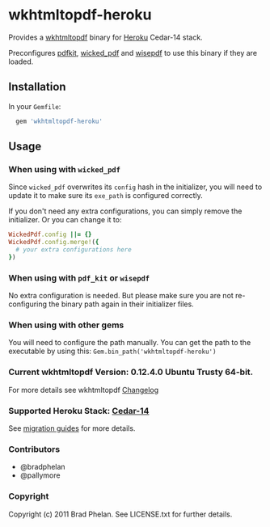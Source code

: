 # wkhtmltopdf-heroku

Provides a [wkhtmltopdf](http://wkhtmltopdf.org/) binary for [Heroku](http://www.heroku.com/) Cedar-14 stack.

Preconfigures [pdfkit](https://rubygems.org/gems/pdfkit), [wicked_pdf](https://rubygems.org/gems/wicked_pdf) and [wisepdf](http://rubygems.org/gems/wisepdf) to use this binary if they are loaded.

## Installation

In your `Gemfile`:

```ruby
  gem 'wkhtmltopdf-heroku'
```

## Usage

### When using with `wicked_pdf`

Since `wicked_pdf` overwrites its `config` hash in the initializer, you
will need to update it to make sure its `exe_path` is configured
correctly.

If you don't need any extra configurations, you can simply remove the
initializer. Or you can change it to:

```ruby
WickedPdf.config ||= {}
WickedPdf.config.merge!({
  # your extra configurations here
})
```

### When using with `pdf_kit` or `wisepdf`

No extra configuration is needed. But please make sure you are not
re-configuring the binary path again in their initializer files.

### When using with other gems

You will need to configure the path manually. You can get the path to
the executable by using this: `Gem.bin_path('wkhtmltopdf-heroku')`

### Current wkhtmltopdf Version: 0.12.4.0 Ubuntu Trusty 64-bit.

For more details see wkhtmltopdf [Changelog](https://github.com/wkhtmltopdf/wkhtmltopdf/blob/master/CHANGELOG.md)

### Supported Heroku Stack: [Cedar-14](https://devcenter.heroku.com/articles/cedar)

See [migration guides](https://devcenter.heroku.com/articles/cedar-14-migration) for more details.

### Contributors

* @bradphelan
* @pallymore

### Copyright

Copyright (c) 2011 Brad Phelan. See LICENSE.txt for further details.
